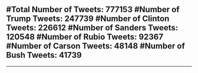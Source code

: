 #Total Number of Tweets: 777153 
#Number of Trump Tweets: 247739
#Number of Clinton Tweets: 226612
#Number of Sanders Tweets: 120548
#Number of Rubio Tweets: 92367
#Number of Carson Tweets: 48148
#Number of Bush Tweets: 41739
---
---
